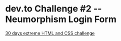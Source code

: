 # dev.to Challenge #2 -- Neumorphism Login Form

[30 days extreme HTML and CSS challenge](https://dev.to/somanathgoudar/30dayschallenge-30-days-extreme-html-css-challenge-50k1)
